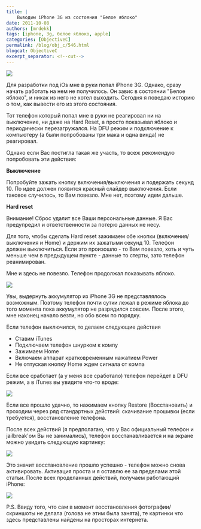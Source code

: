 ```yaml
---
title: |
    Выводим iPhone 3G из состояния "Белое яблоко"
date: 2011-10-08
authors: [mrdekk]
tags: [iphone, 3g, белое яблоко, apple]
categories: [ObjectiveC]
permalink: /blog/obj_c/546.html
blogcat: ObjectiveC
excerpt_separator: <!--cut-->
---
```



![](http://itw66.ru/uploads/images/00/00/01/2011/10/08/3fc4d3.jpg)


Для разработки под iOs мне в руки попал iPhone 3G. Однако, сразу начать работать на нем не получилось. Он завис в состоянии "Белое яблоко", и никак из него не хотел выходить. Сегодня я поведаю историю о том, как вывести его из этого состояния.


<!--cut-->


Тот телефон который попал мне в руки не реагировал ни на выключение, ни даже на Hard Reset, а просто показывал яблоко и периодически перезагружался. На DFU режим и подключение к компьютеру (а были попробованы три мака и одна винда) не реагировал. 

Однако если Вас постигла такая же участь, то всеж рекомендую попробовать эти действия:

**Выключение**

Попробуйте зажать кнопку включения/выключения и подержать секунд 10. По идее должен появится красный слайдер выключения. Если таковое случилось, то Вам повезло. Мне нет, поэтому идем дальше.

**Hard reset**

Внимание! Сброс удалит все Ваши персональные данные. Я Вас предупредил и ответственности за потерю данных не несу. 

Для того, чтобы сделать Hard reset зажимаем обе кнопки (включения/выключения и Home) и держим их зажатыми секунд 10. Телефон должен выключиться. Если это произошло - то Вам повезло, хоть и чуть меньше чем в предыдущем пункте - данные то стерты, зато телефон реанимирован.

Мне и здесь не повезло. Телефон продолжал показывать яблоко.


![](http://itw66.ru/uploads/images/00/00/01/2011/10/08/0e12c3.png)


Увы, выдернуть аккумулятор из iPhone 3G не представлялось возможным. Поэтому телефон почти сутки лежал в режиме яблока до того момента пока аккумулятор не разрядился совсем. После этого, мне наконец начало везти, но обо всем по порядку.

Если телефон выключился, то делаем следующие действия



- Ставим iTunes
- Подключаем телефон шнурком к компу
- Зажимаем Home
- Включаем аппарат кратковременным нажатием Power
- Не отпуская кнопку Home ждем сигнала от компа



Если все сработает (а у меня все сработало) телефон перейдет в DFU режим, а в iTunes вы увидите что-то вроде:


![](http://itw66.ru/uploads/images/00/00/01/2011/10/08/48cd20.gif)


Если все прошло удачно, то нажимаем кнопку Restore (Восстановить) и проходим через ряд стандартных действий: скачивание прошивки (если требуется), восстановление телефона.

После всех действий (я предполагаю, что у Вас официальный телефон и jailbreak'ом Вы не занимались), телефон восстанавливается и на экране можно увидеть следующую картинку:


![](http://itw66.ru/uploads/images/00/00/01/2011/10/08/6095f4.jpg)


Это значит восстановление прошло успешно - телефон можно снова активировать. Активация проста и я оставлю ее за пределами этой статьи. После всех проделанных действий, получаем работающий iPhone:


![](http://itw66.ru/uploads/images/00/00/01/2011/10/08/8b6db9.jpg)


P.S. Ввиду того, что сам в момент восстановления фотографии/скриншоты не делала (голова не этим была занята), те картинки что здесь представлены найдены на просторах интернета.
